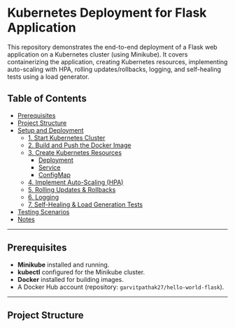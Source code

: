 # Kubernetes Deployment for Flask Application

This repository demonstrates the end-to-end deployment of a Flask web application on a Kubernetes cluster (using Minikube). It covers containerizing the application, creating Kubernetes resources, implementing auto-scaling with HPA, rolling updates/rollbacks, logging, and self-healing tests using a load generator.

## Table of Contents
- [Prerequisites](#prerequisites)
- [Project Structure](#project-structure)
- [Setup and Deployment](#setup-and-deployment)
  - [1. Start Kubernetes Cluster](#1-start-kubernetes-cluster)
  - [2. Build and Push the Docker Image](#2-build-and-push-the-docker-image)
  - [3. Create Kubernetes Resources](#3-create-kubernetes-resources)
    - [Deployment](#deployment)
    - [Service](#service)
    - [ConfigMap](#configmap)
  - [4. Implement Auto-Scaling (HPA)](#4-implement-auto-scaling-hpa)
  - [5. Rolling Updates & Rollbacks](#5-rolling-updates--rollbacks)
  - [6. Logging](#6-logging)
  - [7. Self-Healing & Load Generation Tests](#7-self-healing--load-generation-tests)
- [Testing Scenarios](#testing-scenarios)
- [Notes](#notes)

---

## Prerequisites

- **Minikube** installed and running.
- **kubectl** configured for the Minikube cluster.
- **Docker** installed for building images.
- A Docker Hub account (repository: `garvitpathak27/hello-world-flask`).

---

## Project Structure

